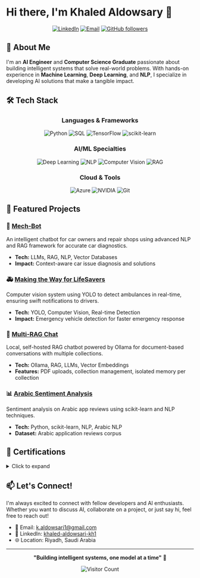 # Hi there, I'm Khaled Aldowsary 👋

<div align="center">
  
  [![LinkedIn](https://img.shields.io/badge/LinkedIn-0077B5?style=for-the-badge&logo=linkedin&logoColor=white)](https://linkedin.com/in/khaled-aldowsari-kh1)
  [![Email](https://img.shields.io/badge/Email-D14836?style=for-the-badge&logo=gmail&logoColor=white)](mailto:k.aldowsari1@gmail.com)
  [![GitHub followers](https://img.shields.io/github/followers/KhaNerd1?style=for-the-badge&logo=github)](https://github.com/KhaNerd1)
  
</div>

## 🚀 About Me

I'm an **AI Engineer** and **Computer Science Graduate** passionate about building intelligent systems that solve real-world problems. With hands-on experience in **Machine Learning**, **Deep Learning**, and **NLP**, I specialize in developing AI solutions that make a tangible impact.


## 🛠️ Tech Stack

<div align="center">

### Languages & Frameworks
![Python](https://img.shields.io/badge/Python-3776AB?style=for-the-badge&logo=python&logoColor=white)
![SQL](https://img.shields.io/badge/SQL-4479A1?style=for-the-badge&logo=postgresql&logoColor=white)
![TensorFlow](https://img.shields.io/badge/TensorFlow-FF6F00?style=for-the-badge&logo=tensorflow&logoColor=white)
![scikit-learn](https://img.shields.io/badge/scikit--learn-F7931E?style=for-the-badge&logo=scikit-learn&logoColor=white)

### AI/ML Specialties
![Deep Learning](https://img.shields.io/badge/Deep_Learning-FF6F00?style=for-the-badge&logo=tensorflow&logoColor=white)
![NLP](https://img.shields.io/badge/NLP-009688?style=for-the-badge&logo=spacy&logoColor=white)
![Computer Vision](https://img.shields.io/badge/Computer_Vision-5C3EE8?style=for-the-badge&logo=opencv&logoColor=white)
![RAG](https://img.shields.io/badge/RAG_Systems-412991?style=for-the-badge&logo=anthropic&logoColor=white)

### Cloud & Tools
![Azure](https://img.shields.io/badge/Azure-0089D6?style=for-the-badge&logo=microsoft-azure&logoColor=white)
![NVIDIA](https://img.shields.io/badge/NVIDIA-76B900?style=for-the-badge&logo=nvidia&logoColor=white)
![Git](https://img.shields.io/badge/Git-F05032?style=for-the-badge&logo=git&logoColor=white)

</div>

## 🎯 Featured Projects

### 🤖 [Mech-Bot](https://github.com/KhaNerd1/Mech-Bot)
An intelligent chatbot for car owners and repair shops using advanced NLP and RAG framework for accurate car diagnostics.
- **Tech:** LLMs, RAG, NLP, Vector Databases
- **Impact:** Context-aware car issue diagnosis and solutions

### 🚑 [Making the Way for LifeSavers](https://github.com/KhaNerd1/Making-the-Way-for-LifeSavers)
Computer vision system using YOLO to detect ambulances in real-time, ensuring swift notifications to drivers.
- **Tech:** YOLO, Computer Vision, Real-time Detection
- **Impact:** Emergency vehicle detection for faster emergency response

### 💬 [Multi-RAG Chat](https://github.com/KhaNerd1/multi-rag-chat)
Local, self-hosted RAG chatbot powered by Ollama for document-based conversations with multiple collections.
- **Tech:** Ollama, RAG, LLMs, Vector Embeddings
- **Features:** PDF uploads, collection management, isolated memory per collection

### 📊 [Arabic Sentiment Analysis](https://github.com/KhaNerd1/Arabic-Sentiment-Analysis)
Sentiment analysis on Arabic app reviews using scikit-learn and NLP techniques.
- **Tech:** Python, scikit-learn, NLP, Arabic NLP
- **Dataset:** Arabic application reviews corpus

## 📜 Certifications

<details>
<summary>Click to expand</summary>

- 🎓 **Deep Learning Nanodegree** - Udacity
- 🤖 **Generative AI based on LLAMA** - Tuwaiq Academy
- 📊 **MCIT Jr Data Scientist** - INE
- 🧠 **Machine Learning Practitioner** - SDAIA
- 🎯 **NVIDIA-Certified Associate: Generative AI LLMs** - NVIDIA
- ☁️ **Microsoft Certified: Azure AI Fundamentals** - Microsoft

</details>


## 📫 Let's Connect!

I'm always excited to connect with fellow developers and AI enthusiasts. Whether you want to discuss AI, collaborate on a project, or just say hi, feel free to reach out!

- 📧 Email: k.aldowsari1@gmail.com
- 💼 LinkedIn: [khaled-aldowsari-kh1](https://linkedin.com/in/khaled-aldowsari-kh1)
- 🌐 Location: Riyadh, Saudi Arabia

---

<div align="center">
  
  **"Building intelligent systems, one model at a time"** 🚀
  
  ![Visitor Count](https://profile-counter.glitch.me/KhaNerd1/count.svg)
  
</div>
